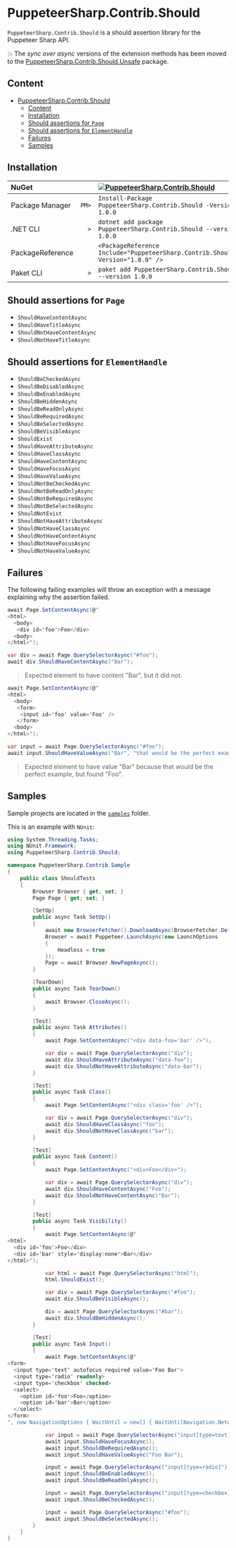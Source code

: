 # PuppeteerSharp.Contrib.Should

`PuppeteerSharp.Contrib.Should` is a should assertion library for the Puppeteer Sharp API.

:boom: The _sync over async_ versions of the extension methods has been moved to the [PuppeteerSharp.Contrib.Should.Unsafe](PuppeteerSharp.Contrib.Should.Unsafe.md) package.

## Content

- [PuppeteerSharp.Contrib.Should](#puppeteersharpcontribshould)
  - [Content](#content)
  - [Installation](#installation)
  - [Should assertions for `Page`](#should-assertions-for-page)
  - [Should assertions for `ElementHandle`](#should-assertions-for-elementhandle)
  - [Failures](#failures)
  - [Samples](#samples)

## Installation

| NuGet            |       | [![PuppeteerSharp.Contrib.Should][1]][2]                                       |
| :--------------- | ----: | :----------------------------------------------------------------------------- |
| Package Manager  | `PM>` | `Install-Package PuppeteerSharp.Contrib.Should -Version 1.0.0`                 |
| .NET CLI         | `>`   | `dotnet add package PuppeteerSharp.Contrib.Should --version 1.0.0`             |
| PackageReference |       | `<PackageReference Include="PuppeteerSharp.Contrib.Should" Version="1.0.0" />` |
| Paket CLI        | `>`   | `paket add PuppeteerSharp.Contrib.Should --version 1.0.0`                      |

[1]: https://img.shields.io/nuget/v/PuppeteerSharp.Contrib.Should.svg?label=PuppeteerSharp.Contrib.Should
[2]: https://www.nuget.org/packages/PuppeteerSharp.Contrib.Should

## Should assertions for `Page`

* `ShouldHaveContentAsync`
* `ShouldHaveTitleAsync`
* `ShouldNotHaveContentAsync`
* `ShouldNotHaveTitleAsync`

## Should assertions for `ElementHandle`

* `ShouldBeCheckedAsync`
* `ShouldBeDisabledAsync`
* `ShouldBeEnabledAsync`
* `ShouldBeHiddenAsync`
* `ShouldBeReadOnlyAsync`
* `ShouldBeRequiredAsync`
* `ShouldBeSelectedAsync`
* `ShouldBeVisibleAsync`
* `ShouldExist`
* `ShouldHaveAttributeAsync`
* `ShouldHaveClassAsync`
* `ShouldHaveContentAsync`
* `ShouldHaveFocusAsync`
* `ShouldHaveValueAsync`
* `ShouldNotBeCheckedAsync`
* `ShouldNotBeReadOnlyAsync`
* `ShouldNotBeRequiredAsync`
* `ShouldNotBeSelectedAsync`
* `ShouldNotExist`
* `ShouldNotHaveAttributeAsync`
* `ShouldNotHaveClassAsync`
* `ShouldNotHaveContentAsync`
* `ShouldNotHaveFocusAsync`
* `ShouldNotHaveValueAsync`

## Failures

The following failing examples will throw an exception with a message explaining why the assertion failed.

```csharp
await Page.SetContentAsync(@"
<html>
  <body>
   <div id='foo'>Foo</div>
  <body>
</html>");

var div = await Page.QuerySelectorAsync("#foo");
await div.ShouldHaveContentAsync("Bar");
```

> Expected element to have content "Bar", but it did not.

```csharp
await Page.SetContentAsync(@"
<html>
  <body>
   <form>
    <input id='foo' value='Foo' />
   </form>
  <body>
</html>");

var input = await Page.QuerySelectorAsync("#foo");
await input.ShouldHaveValueAsync("Bar", "that would be the perfect example");
```

> Expected element to have value "Bar" because that would be the perfect example, but found "Foo".

## Samples

Sample projects are located in the [`samples`](/samples/) folder.

This is an example with `NUnit`:

```csharp
using System.Threading.Tasks;
using NUnit.Framework;
using PuppeteerSharp.Contrib.Should;

namespace PuppeteerSharp.Contrib.Sample
{
    public class ShouldTests
    {
        Browser Browser { get; set; }
        Page Page { get; set; }

        [SetUp]
        public async Task SetUp()
        {
            await new BrowserFetcher().DownloadAsync(BrowserFetcher.DefaultRevision);
            Browser = await Puppeteer.LaunchAsync(new LaunchOptions
            {
                Headless = true
            });
            Page = await Browser.NewPageAsync();
        }

        [TearDown]
        public async Task TearDown()
        {
            await Browser.CloseAsync();
        }

        [Test]
        public async Task Attributes()
        {
            await Page.SetContentAsync("<div data-foo='bar' />");

            var div = await Page.QuerySelectorAsync("div");
            await div.ShouldHaveAttributeAsync("data-foo");
            await div.ShouldNotHaveAttributeAsync("data-bar");
        }

        [Test]
        public async Task Class()
        {
            await Page.SetContentAsync("<div class='foo' />");

            var div = await Page.QuerySelectorAsync("div");
            await div.ShouldHaveClassAsync("foo");
            await div.ShouldNotHaveClassAsync("bar");
        }

        [Test]
        public async Task Content()
        {
            await Page.SetContentAsync("<div>Foo</div>");

            var div = await Page.QuerySelectorAsync("div");
            await div.ShouldHaveContentAsync("Foo");
            await div.ShouldNotHaveContentAsync("Bar");
        }

        [Test]
        public async Task Visibility()
        {
            await Page.SetContentAsync(@"
<html>
  <div id='foo'>Foo</div>
  <div id='bar' style='display:none'>Bar</div>
</html>");

            var html = await Page.QuerySelectorAsync("html");
            html.ShouldExist();

            var div = await Page.QuerySelectorAsync("#foo");
            await div.ShouldBeVisibleAsync();

            div = await Page.QuerySelectorAsync("#bar");
            await div.ShouldBeHiddenAsync();
        }

        [Test]
        public async Task Input()
        {
            await Page.SetContentAsync(@"
<form>
  <input type='text' autofocus required value='Foo Bar'>
  <input type='radio' readonly>
  <input type='checkbox' checked>
  <select>
    <option id='foo'>Foo</option>
    <option id='bar'>Bar</option>
  </select>
</form>
", new NavigationOptions { WaitUntil = new[] { WaitUntilNavigation.Networkidle0 } });

            var input = await Page.QuerySelectorAsync("input[type=text]");
            await input.ShouldHaveFocusAsync();
            await input.ShouldBeRequiredAsync();
            await input.ShouldHaveValueAsync("Foo Bar");

            input = await Page.QuerySelectorAsync("input[type=radio]");
            await input.ShouldBeEnabledAsync();
            await input.ShouldBeReadOnlyAsync();

            input = await Page.QuerySelectorAsync("input[type=checkbox]");
            await input.ShouldBeCheckedAsync();

            input = await Page.QuerySelectorAsync("#foo");
            await input.ShouldBeSelectedAsync();
        }
    }
}
```
